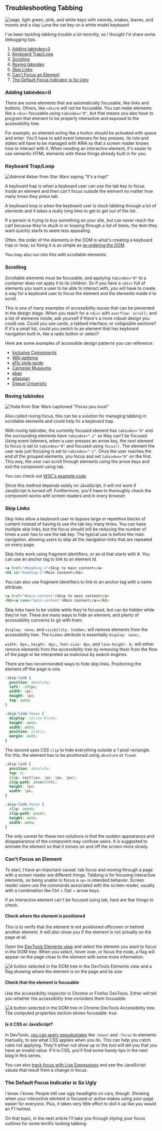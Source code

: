 ## Troubleshooting Tabbing

![sage, light green, pink, and white keys with swords, snakes, leaves, and moons and a clay Luna the cat key on a white mistel keyboard](https://images.abbeyperini.com/tabbing/keyboard-2.jpg)

I've been tackling tabbing trouble a lot recently, so I thought I'd share some debugging tips.

1. [Adding tabindex=0](#adding-tabindex0)
2. [Keyboard Trap/Loop](#keyboard-traploop)
3. [Scrolling](#scrolling)
4. [Roving tabindex](#roving-tabindex)
5. [Skip Links](#skip-links)
6. [Can't Focus an Element](#cant-focus-an-element)
7. [The Default Focus Indicator is So Ugly](#the-default-focus-indicator-is-so-ugly)

### Adding tabindex=0

There are some elements that are automatically focusable, like links and buttons. Others, like `<div>`s will not be focusable. You can make elements like a `<div>` focusable using `tabindex="0"`, but that means you also have to program that element to be properly interactive and exposed to the accessibility tree.

For example, an element acting like a button should be activated with space and enter. You'll have to add event listeners for key presses. Its role and states will have to be managed with ARIA so that a screen reader knows how to interact with it. When needing an interactive element, it's easier to use semantic HTML elements with these things already built in for you.

### Keyboard Trap/Loop

![Admiral Akbar from Star Wars saying "It's a trap!"](https://images.abbeyperini.com/tabbing/trap.png)

A keyboard trap is when a keyboard user can use the tab key to focus inside an element and then can't focus outside the element no matter how many times they press tab.

A keyboard loop is when the keyboard user is stuck tabbing through a lot of elements and it takes a really long time to get to get out of the list.

If a person is trying to buy something on your site, but can never reach the cart because they're stuck in or looping through a list of items, the item they want quickly starts to seem less appealing.

Often, the order of the elements in the DOM is what's creating a keyboard trap or loop, so fixing it is as simple as [re-ordering the DOM](/blog.html?blog=tabbing-1#dom-order).

You may also run into this with scrollable elements.

### Scrolling

Scrollable elements must be focusable, and applying `tabindex="0"` to a container does not apply it to its children. So if you have a `<div>` full of elements you want a user to be able to interact with, you will have to create a way for a keyboard user to focus the element and the elements inside it to scroll.

This is one of many examples of accessibility issues that can be prevented in the design stage. When you reach for a `<div>` with `overflow: scroll;` and a list of elements inside, ask yourself if there's a more robust design you could use. Could you use cards, a tabbed interface, or collapsible sections? If it's a small list, could you switch to an element that has keyboard navigation built in, like a radio button or select?

Here are some examples of accessible design patterns you can reference:

- [Inclusive Components](https://inclusive-components.design/)
- [WAI patterns](https://www.w3.org/WAI/ARIA/apg/patterns/)
- [a11y style guide](https://a11y-style-guide.com/style-guide/)
- [Carnegie Museums](http://web-accessibility.carnegiemuseums.org/)
- [ebay](https://opensource.ebay.com/mindpatterns/index.html)
- [atlassian](https://atlassian.design/components)
- [Deque University](https://dequeuniversity.com/library/)

### Roving tabindex

![Yoda from Star Wars captioned "Focus you must"](https://images.abbeyperini.com/tabbing/focus-meme.jpg)

Also called roving focus, this can be a solution for managing tabbing in scrollable elements and could help fix a keyboard trap.

With roving tabindex, the currently focused element has `tabindex="0"` and the surrounding elements have `tabindex="-1"` so they can't be focused. Using event listeners, when a user presses an arrow key, the next element to focus is set to `tabindex="0"` and focused using `focus()`. The element the user was just focusing is set to `tabindex="-1"`. Once the user reaches the end of the grouped elements, you focus and set `tabindex="0"` on the first. This way, the user can scroll through elements using the arrow keys and exit the component using tab.

You can check out [W3C's example code](https://www.w3.org/WAI/ARIA/apg/example-index/radio/radio).

Since this method depends solely on JavaScript, it will not work if JavaScript is turned off. Furthermore, you'll have to thoroughly check the component works with screen readers and in every browser.

### Skip Links

Skip links allow a keyboard user to bypass large or repetitive blocks of content instead of having to use the tab key many times. You can have multiple skip links, but the focus should still be reducing the number of times a user has to use the tab key. The typical use is before the main navigation, allowing users to skip all the navigation links that are repeated on every page.

Skip links work using fragment identifiers, or an id that starts with #. You can use an anchor tag to link to an element id.

```HTML
<a href="#heading-1">Skip to main content</a>
<h1 id="heading-1">Main Content</h1>
```

You can also use fragment identifiers to link to an anchor tag with a name attribute.

```HTML
<a href="#main-content">Skip to main content</a>
<h1><a name="main-content">Main Content</a></h1>
```

Skip links have to be visible while they're focused, but can be hidden while they're not. There are many ways to hide an element, and plenty of accessibility concerns to go with them.

`display: none;` and `visibility: hidden;` will remove elements from the accessibility tree. The `hidden` attribute is essentially `display: none;`.

`width: 0px;`, `height: 0px;`, `font-size: 0px`, and `line-height: 0;` will either remove elements from the accessibility tree by removing them from the flow of the page or be interpreted as malicious by search engines.

There are two recommended ways to hide skip links. Positioning the element off the page is one.

```CSS
.skip-link {
  position: absolute;
  left: -999px;
  width: 1px;
  height: 1px;
  top: auto;
}

.skip-link:focus {
  display: inline-block;
  height: auto;
  width: auto;
  position: static;
  margin: auto;
}
```

The second uses CSS `clip` to hide everything outside a 1 pixel rectangle. For this, the element has to be positioned using `absolute` or `fixed`.

```CSS
.skip-link {
  position: absolute;
  top: 0;
  clip: rect(1px, 1px, 1px, 1px);
  clip-path: inset(50%);
  height: 1px;
  width: 1px;
}

.skip-link:focus {
  clip: unset;
  clip-path: unset;
  height: auto;
  width: auto;
}
```

The only caveat for these two solutions is that the sudden appearance and disappearance of the component may confuse users. It is suggested to animate the element so that it moves on and off the screen more slowly.

### Can't Focus an Element

To start, I have an important caveat: tab focus and moving through a page with a screen reader are different things. Tabbing is for focusing interactive elements, so being unable to focus a `<p>` is intended behavior. Screen reader users use the commands associated with the screen reader, usually with a combination like Ctrl + Opt + arrow keys.

If an interactive element can't be focused using tab, here are few things to check.

#### Check where the element is positioned

This is to verify that the element is not positioned offscreen or behind another element. It will also show you if the element is not actually on the page at all.

Open the [DevTools Elements view](https://developer.chrome.com/docs/devtools/dom/) and select the element you want to focus in the DOM tree. When you select, hover over, or focus the node, a flag will appear on the page close to the element with some more information.

![A button selected in the DOM tree in the DevTools Elements view and a flag showing where the element is on the page and its size](https://images.abbeyperini.com/tabbing/things.png)

#### Check that the element is focusable

Use the accessibility inspector in Chrome or Firefox DevTools. Either will tell you whether the accessibility tree considers them focusable.

![A button selected in the DOM tree in Chrome DevTools Accessibility tree. The computed properties section shows focusable: true](https://images.abbeyperini.com/tabbing/button.png)

#### Is it CSS or JavaScript?

In DevTools, [you can apply pseudostates](https://developer.chrome.com/docs/devtools/css/#pseudostates) like `:hover` and `:focus` to elements manually, to see what CSS applies when you do. This can help you catch rules not applying. They'll either not show up or the tool will tell you that you have an invalid value. If it is CSS, you'll find some handy tips in the next blog in this series.

You can also [track focus with Live Expressions](https://developer.chrome.com/docs/devtools/accessibility/focus/) and see the JavaScript values that result from a change in focus.

### The Default Focus Indicator is So Ugly

I know. I know. People still use ugly headlights on cars, though. Showing when your interactive element is focused or active makes using your page easier for everyone. Plus, it takes very little effort to doll it up like you would an F1 helmet.

On that topic, in the next article I'll take you through styling your focus outlines for some terrific looking tabbing.
